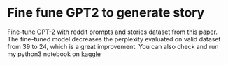 # Fine fune GPT2 to generate story
Fine-tune GPT-2 with reddit prompts and stories dataset from  [this paper](https://arxiv.org/abs/1805.04833). The fine-tuned model decreases the perplexity evaluated on valid dataset from 39 to 24, which is a great improvement. You can also check and run my python3 notebook on [kaggle](https://www.kaggle.com/emily2008/fine-tune-gpt-2-to-generate-stories)
